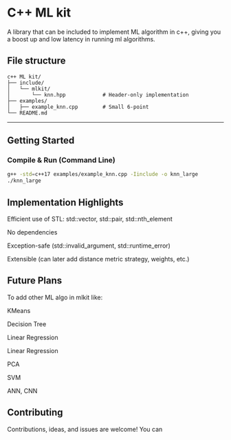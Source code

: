 # C++ ML kit
A library that can be included to implement ML algorithm in c++, giving you a boost up and low latency in running ml algorithms.

## File structure
```
c++ ML kit/
├── include/
│   └── mlkit/
│       └── knn.hpp            # Header-only implementation
├── examples/
│   ├── example_knn.cpp        # Small 6-point 
└── README.md
```

---

## Getting Started

### Compile & Run (Command Line)

```bash
g++ -std=c++17 examples/example_knn.cpp -Iinclude -o knn_large
./knn_large
```
## Implementation Highlights
Efficient use of STL: std::vector, std::pair, std::nth_element

No dependencies

Exception-safe (std::invalid_argument, std::runtime_error)

Extensible (can later add distance metric strategy, weights, etc.)

## Future Plans
To add other ML algo in mlkit like:

KMeans

Decision Tree

Linear Regression

Linear Regression

PCA

SVM

ANN, CNN

## Contributing
Contributions, ideas, and issues are welcome! You can
